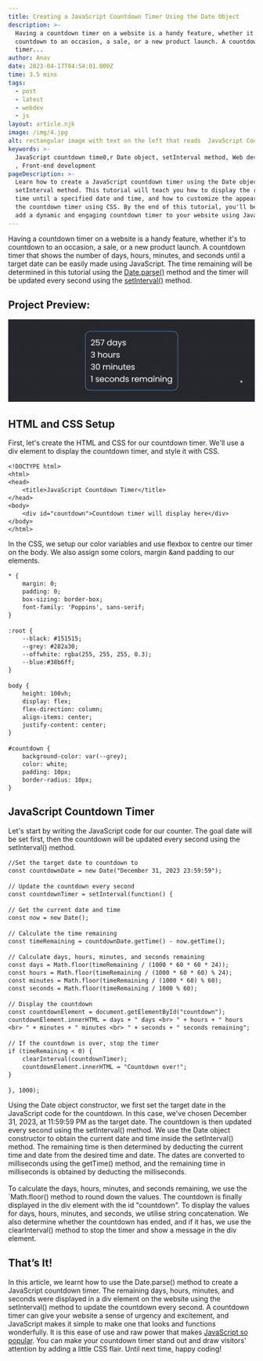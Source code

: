 ```yaml
---
title: Creating a JavaScript Countdown Timer Using the Date Object
description: >-
  Having a countdown timer on a website is a handy feature, whether it's to
  countdown to an occasion, a sale, or a new product launch. A countdown
  timer...
author: Anav
date: 2023-04-17T04:54:01.000Z
time: 3.5 mins
tags:
  - post
  - latest
  - webdev
  - js
layout: article.njk
image: /img/4.jpg
alt: rectangular image with text on the left that reads  JavaScript Countdown Timer and an image of a simple  JavaScript Countdown Timer on the right 
keywords: >-
  JavaScript countdown time0,r Date object, setInterval method, Web development
  , Front-end development
pageDescription: >-
  Learn how to create a JavaScript countdown timer using the Date object and the
  setInterval method. This tutorial will teach you how to display the remaining
  time until a specified date and time, and how to customize the appearance of
  the countdown timer using CSS. By the end of this tutorial, you'll be able to
  add a dynamic and engaging countdown timer to your website using JavaScript.
---
```

Having a countdown timer on a website is a handy feature, whether it's to countdown to an occasion, a sale, or a new product launch. A countdown timer that shows the number of days, hours, minutes, and seconds until a target date can be easily made using JavaScript. The time remaining will be determined in this tutorial using the [Date.parse()](https://developer.mozilla.org/en-US/docs/Web/JavaScript/Reference/Global_Objects/Date/parse) method and the timer will be updated every second using the [setInterval()](https://developer.mozilla.org/en-US/docs/Web/API/setInterval) method.

## Project Preview: 

![js](/img/4.1.gif)

## HTML and CSS Setup

First, let's create the HTML and CSS for our countdown timer. We'll use a div element to display the countdown timer, and style it with CSS.

```
<!DOCTYPE html>
<html>
<head>
    <title>JavaScript Countdown Timer</title>
</head>
<body>
    <div id="countdown">Countdown timer will display here</div>
</body>
</html>
```

In the CSS, we setup our color variables and use flexbox to centre our timer on the body. We also assign some colors, margin &and padding to our elements.

```
* {
    margin: 0;
    padding: 0;
    box-sizing: border-box;
    font-family: 'Poppins', sans-serif;
}

:root {
    --black: #151515;   
    --grey: #282a30;
    --offwhite: rgba(255, 255, 255, 0.3);
    --blue:#38b6ff;
}

body {
    height: 100vh;
    display: flex;
    flex-direction: column;
    align-items: center;
    justify-content: center;
}

#countdown {
    background-color: var(--grey);
    color: white;
    padding: 10px;
    border-radius: 10px;
}
```

## JavaScript Countdown Timer

Let's start by writing the JavaScript code for our counter. The goal date will be set first, then the countdown will be updated every second using the setInterval() method.

```
//Set the target date to countdown to
const countdownDate = new Date("December 31, 2023 23:59:59");

// Update the countdown every second
const countdownTimer = setInterval(function() {

// Get the current date and time
const now = new Date();

// Calculate the time remaining
const timeRemaining = countdownDate.getTime() - now.getTime();

// Calculate days, hours, minutes, and seconds remaining
const days = Math.floor(timeRemaining / (1000 * 60 * 60 * 24));
const hours = Math.floor(timeRemaining / (1000 * 60 * 60) % 24);
const minutes = Math.floor(timeRemaining / (1000 * 60) % 60);
const seconds = Math.floor(timeRemaining / 1000 % 60);

// Display the countdown
const countdownElement = document.getElementById("countdown");
countdownElement.innerHTML = days + " days <br> " + hours + " hours <br> " + minutes + " minutes <br> " + seconds + " seconds remaining";

// If the countdown is over, stop the timer
if (timeRemaining < 0) {
    clearInterval(countdownTimer);
    countdownElement.innerHTML = "Countdown over!";
}

}, 1000);
```

Using the Date object constructor, we first set the target date in the JavaScript code for the countdown. In this case, we've chosen December 31, 2023, at 11:59:59 PM as the target date. The countdown is then updated every second using the setInterval() method. We use the Date object constructor to obtain the current date and time inside the setInterval() method. The remaining time is then determined by deducting the current time and date from the desired time and date. The dates are converted to milliseconds using the getTime() method, and the remaining time in milliseconds is obtained by deducting the milliseconds.\
\
To calculate the days, hours, minutes, and seconds remaining, we use the `Math.floor() method to round down the values. The countdown is finally displayed in the div element with the id "countdown". To display the values for days, hours, minutes, and seconds, we utilise string concatenation. We also determine whether the countdown has ended, and if it has, we use the clearInterval() method to stop the timer and show a message in the div element.

## That’s It!

In this article, we learnt how to use the Date.parse() method to create a JavaScript countdown timer. The remaining days, hours, minutes, and seconds were displayed in a div element on the website using the setInterval() method to update the countdown every second. A countdown timer can give your website a sense of urgency and excitement, and JavaScript makes it simple to make one that looks and functions wonderfully. It is this ease of use and raw power that makes [JavaScript so popular](https://code-hl.com/why-is-javascript-so-popular-and-benefits-learning-it). You can make your countdown timer stand out and draw visitors' attention by adding a little CSS flair. Until next time, happy coding!
